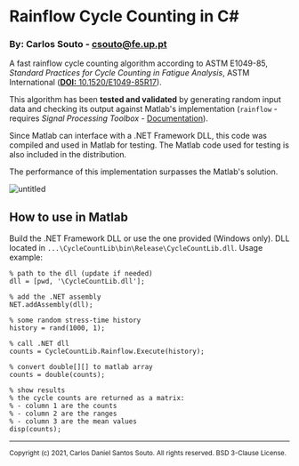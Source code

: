 # Rainflow Cycle Counting in C#

### By: Carlos Souto - csouto@fe.up.pt

A fast rainflow cycle counting algorithm according to
ASTM E1049-85,
*Standard Practices for Cycle Counting in Fatigue Analysis*,
ASTM International ([**DOI:** 10.1520/E1049-85R17](https://doi.org/10.1520/E1049-85R17)).

This algorithm has been **tested and validated** by generating random input data and checking its output against Matlab's implementation (``rainflow`` - requires *Signal Processing Toolbox* - [Documentation](https://www.mathworks.com/help/signal/ref/rainflow.html)).

Since Matlab can interface with a .NET Framework DLL, this code was compiled and used in Matlab for testing.
The Matlab code used for testing is also included in the distribution.

The performance of this implementation surpasses the Matlab's solution.

![untitled](https://user-images.githubusercontent.com/83190503/121896024-c2709780-cd18-11eb-81fa-e9f3d5730297.png)

## How to use in Matlab

Build the .NET Framework DLL or use the one provided (Windows only).
DLL located in ``...\CycleCountLib\bin\Release\CycleCountLib.dll``.
Usage example:

```
% path to the dll (update if needed)
dll = [pwd, '\CycleCountLib.dll'];

% add the .NET assembly
NET.addAssembly(dll);

% some random stress-time history
history = rand(1000, 1);

% call .NET dll
counts = CycleCountLib.Rainflow.Execute(history);

% convert double[][] to matlab array
counts = double(counts);

% show results
% the cycle counts are returned as a matrix:
% - column 1 are the counts
% - column 2 are the ranges
% - column 3 are the mean values
disp(counts);
```

---
<sup>
  Copyright (c) 2021, Carlos Daniel Santos Souto.
  All rights reserved.
  BSD 3-Clause License.
<sup>
